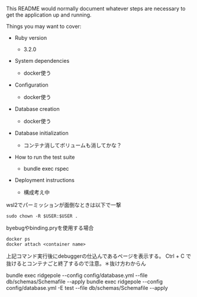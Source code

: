 This README would normally document whatever steps are necessary to get the
application up and running.

Things you may want to cover:

* Ruby version
  * 3.2.0
* System dependencies
  * docker使う

* Configuration
  * docker使う
* Database creation
  * docker使う
* Database initialization
  * コンテナ消してボリュームも消してかな？
* How to run the test suite
  * bundle exec rspec

* Deployment instructions
  * 構成考え中

wsl2でパーミッションが面倒なときは以下で一撃
```
sudo chown -R $USER:$USER .
```

byebugやbinding.pryを使用する場合
```
docker ps
docker attach <container name>
```
上記コマンド実行後にdebuggerの仕込んであるページを表示する。 Ctrl + C で抜けるとコンテナごと終了するので注意。＊抜け方わからん

bundle exec ridgepole --config config/database.yml --file db/schemas/Schemafile --apply
bundle exec ridgepole --config config/database.yml -E test --file db/schemas/Schemafile --apply
